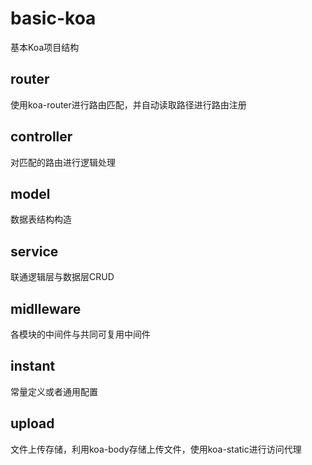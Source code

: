 # basic-koa
基本Koa项目结构
## router
  使用koa-router进行路由匹配，并自动读取路径进行路由注册
## controller
  对匹配的路由进行逻辑处理
## model
  数据表结构构造
## service
  联通逻辑层与数据层CRUD
## midlleware
  各模块的中间件与共同可复用中间件
## instant
  常量定义或者通用配置
## upload 
  文件上传存储，利用koa-body存储上传文件，使用koa-static进行访问代理
